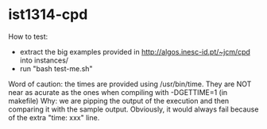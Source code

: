 ist1314-cpd
===========

How to test:
 - extract the big examples provided in http://algos.inesc-id.pt/~jcm/cpd into instances/
 - run "bash test-me.sh"

Word of caution: the times are provided using /usr/bin/time.
They are NOT near as acurate as the ones when compiling with -DGETTIME=1 (in makefile)
Why: we are pipping the output of the execution and then comparing it with the
sample output. Obviously, it would always fail because of the extra "time: xxx" line.
